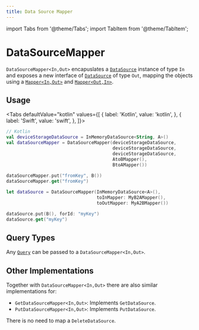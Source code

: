 ```yaml
---
title: Data Source Mapper
---
```


import Tabs from '@theme/Tabs';
import TabItem from '@theme/TabItem';

# DataSourceMapper

`DataSourceMapper<In,Out>` encapuslates a [`DataSource`](DataSource.md) instance of type `In` and exposes a new interface of [`DataSource`](DataSource.md) of type `Out`, mapping the objects using a [`Mapper<In,Out>`](../Mapper.md) and [`Mapper<Out,In>`](../Mapper.md).

## Usage

<Tabs defaultValue="kotlin" values={[
    { label: 'Kotlin', value: 'kotlin', },
    { label: 'Swift', value: 'swift', },
]}>
<TabItem value="kotlin">

```kotlin
// Kotlin
val deviceStorageDataSource = InMemoryDataSource<String, A>()
val dataSourceMapper = DataSourceMapper(deviceStorageDataSource,
                                        deviceStorageDataSource,
                                        deviceStorageDataSource,
                                        AtoBMapper(),
                                        BtoAMapper())
  
dataSourceMapper.put("fromKey", B())
dataSourceMapper.get("fromKey")
```

</TabItem>
<TabItem value="swift">

```swift
let dataSource = DataSourceMapper(InMemoryDataSource<A>(),
                                  toInMapper: MyB2AMapper(),
                                  toOutMapper: MyA2BMapper())

dataSource.put(B(), forId: "myKey")
dataSource.get("myKey")
```

</TabItem>
</Tabs>

## Query Types

Any [`Query`](Query.md) can be passed to a `DataSourceMapper<In,Out>`.

## Other Implementations

Together with `DataSourceMapper<In,Out>` there are also similar implementations for:

- `GetDataSourceMapper<In,Out>`: Implements `GetDataSource`.
- `PutDataSourceMapper<In,Out>`: Implements `PutDataSource`.

There is no need to map a `DeleteDataSource`.

